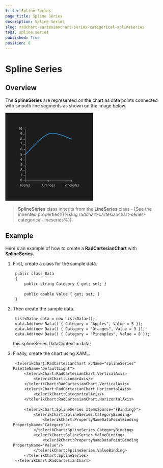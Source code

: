 ```yaml
---
title: Spline Series
page_title: Spline Series
description: Spline Series
slug: radchart-cartesianchart-series-categorical-splineseries
tags: spline,series
published: True
position: 8
---
```


# Spline Series



## Overview

The **SplineSeries** are represented on the chart as data points connected with smooth line segments as shown on the image below.

![Categorical Spline Series](images/CategoricalSplineSeries.png)

>**SplineSeries** class inherits from the **LineSeries** class - [See the inherited properties]({%slug radchart-cartesianchart-series-categorical-lineseries%}).


## Example

Here's an example of how to create a **RadCartesianChart** with **SplineSeries**.

1. First, create a class for the sample data.
	
		public class Data
		{
			public string Category { get; set; }
		
			public double Value { get; set; }
		}

1. Then create the sample data.

		List<Data> data = new List<Data>();
		data.Add(new Data() { Category = "Apples", Value = 5 });
		data.Add(new Data() { Category = "Oranges", Value = 9 });
		data.Add(new Data() { Category = "Pineaples", Value = 8 });
	
	this.splineSeries.DataContext = data;

1. Finally, create the chart using XAML.

		<telerikChart:RadCartesianChart x:Name="splineSeries" PaletteName="DefaultLight">
		    <telerikChart:RadCartesianChart.VerticalAxis>
		        <telerikChart:LinearAxis/>
		    </telerikChart:RadCartesianChart.VerticalAxis>
		    <telerikChart:RadCartesianChart.HorizontalAxis>
		        <telerikChart:CategoricalAxis/>
		    </telerikChart:RadCartesianChart.HorizontalAxis>
		
		    <telerikChart:SplineSeries ItemsSource="{Binding}">
		        <telerikChart:SplineSeries.CategoryBinding>
		            <telerikChart:PropertyNameDataPointBinding PropertyName="Category"/>
		        </telerikChart:SplineSeries.CategoryBinding>
		        <telerikChart:SplineSeries.ValueBinding>
		            <telerikChart:PropertyNameDataPointBinding PropertyName="Value"/>
		        </telerikChart:SplineSeries.ValueBinding>
		    </telerikChart:SplineSeries>
		</telerikChart:RadCartesianChart>
